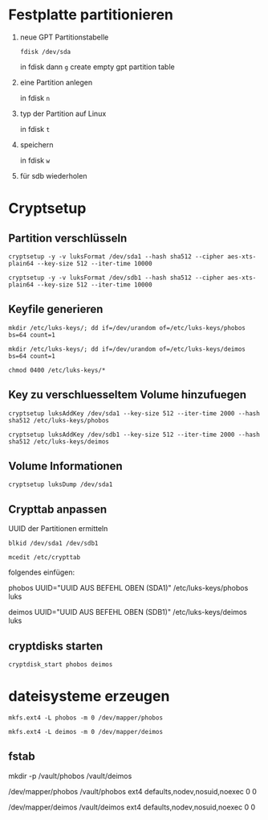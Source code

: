 # Festplatte partitionieren
1. neue GPT Partitionstabelle
    
    `fdisk /dev/sda`
    
    in fdisk dann `g` create empty gpt partition table


2. eine Partition anlegen

    in fdisk `n` 

3. typ der Partition auf Linux 
    
    in fdisk `t`

4. speichern

    in fdisk `w`

5. für sdb wiederholen

# Cryptsetup
## Partition verschlüsseln
`cryptsetup -y -v luksFormat /dev/sda1 --hash sha512 --cipher aes-xts-plain64 --key-size 512 --iter-time 10000`

`cryptsetup -y -v luksFormat /dev/sdb1 --hash sha512 --cipher aes-xts-plain64 --key-size 512 --iter-time 10000`


## Keyfile generieren
`mkdir /etc/luks-keys/; dd if=/dev/urandom of=/etc/luks-keys/phobos bs=64 count=1`

`mkdir /etc/luks-keys/; dd if=/dev/urandom of=/etc/luks-keys/deimos bs=64 count=1`

`chmod 0400 /etc/luks-keys/*`

## Key zu verschluesseltem Volume hinzufuegen
`cryptsetup luksAddKey /dev/sda1 --key-size 512 --iter-time 2000 --hash sha512 /etc/luks-keys/phobos`

`cryptsetup luksAddKey /dev/sdb1 --key-size 512 --iter-time 2000 --hash sha512 /etc/luks-keys/deimos`


## Volume Informationen
`cryptsetup luksDump /dev/sda1`

## Crypttab anpassen
UUID der Partitionen ermitteln

`blkid /dev/sda1 /dev/sdb1`

`mcedit /etc/crypttab`

folgendes einfügen:

phobos UUID="UUID AUS BEFEHL OBEN (SDA1)" /etc/luks-keys/phobos luks

deimos UUID="UUID AUS BEFEHL OBEN (SDB1)" /etc/luks-keys/deimos luks

## cryptdisks starten

`cryptdisk_start phobos deimos`

# dateisysteme erzeugen

`mkfs.ext4 -L phobos -m 0 /dev/mapper/phobos`

`mkfs.ext4 -L deimos -m 0 /dev/mapper/deimos`

## fstab 
mkdir -p /vault/phobos /vault/deimos 

/dev/mapper/phobos  /vault/phobos   ext4    defaults,nodev,nosuid,noexec 0 0

/dev/mapper/deimos  /vault/deimos   ext4    defaults,nodev,nosuid,noexec 0 0
